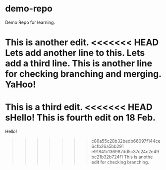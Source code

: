 # demo-repo
Demo Repo for learning.

This is another edit.
<<<<<<< HEAD
Lets add another line to this.
Lets add a third line.
This is another line for checking branching and merging.
YaHoo!
=======

This is a third edit.
<<<<<<< HEAD
sHello!
This is fourth edit on 18 Feb.
=======
Hello!
>>>>>>> c86a55c28b32bedb66097f144ce6cfb26a5bb291
>>>>>>> e91841c136987dd5c37c24c2e49bc21b32b724f1
This is anothe edit for checking branching.
